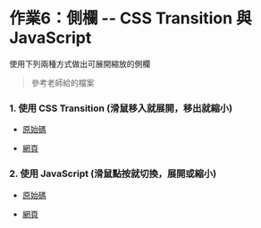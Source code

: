 # 作業6：側欄 -- CSS Transition 與 JavaScript
使用下列兩種方式做出可展開縮放的側欄
> 參考老師給的檔案
### 1. 使用 CSS Transition (滑鼠移入就展開，移出就縮小)
- [原始碼](https://github.com/HJH60/wp/blob/master/hw6_0412_w8/CSS%20_Transitions.html)

- [網頁](https://hjh60.github.io/wp/hw6_0412_w8/CSS%20_Transitions.html)

### 2. 使用 JavaScript (滑鼠點按就切換，展開或縮小)
- [原始碼](https://github.com/HJH60/wp/blob/master/hw6_0412_w8/JavaScript.html)

- [網頁](https://hjh60.github.io/wp/hw6_0412_w8/JavaScript.html) 